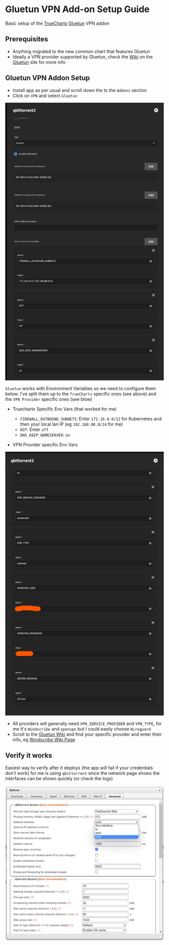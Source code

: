 # Gluetun VPN Add-on Setup Guide

Basic setup of the [TrueCharts](https://www.truecharts.org) [Gluetun](https://github.com/qdm12/gluetun/) VPN addon

## Prerequisites

- Anything migrated to the new common chart that features Gluetun
- Ideally a VPN provider supported by Gluetun, check the [Wiki](https://github.com/qdm12/gluetun/wiki) on the [Gluetun](https://github.com/qdm12/gluetun/) site for more info

## Gluetun VPN Addon Setup

- Install app as per usual and scroll down the to the `Addons` section
- Click on `VPN` and select `Gluetun`

![VPN Gluetun 1](img/Gluetun-VPN1.png)

`Gluetun` works with Environment Variables so we need to configure them below. I've split them up to the `TrueCharts` specific ones (see above) and the `VPN Provider` specific ones (see blow)

- Truecharts Specific Env Vars (that worked for me)

    - `FIREWALL_OUTBOUND_SUBNETS`: Enter `172.16.0.0/12` for Kubernetes and then your local lan IP (eg `192.168.88.0/24` for me)
    - `DOT`: Enter `off`
    - `DNS_KEEP_NAMESERVER`: `on`

-  VPN Provider specific Env Vars

![VPN Gluetun 2](img/Gluetun-VPN2.png)

- All providers will generally need `VPN_SERVICE_PROVIDER` and `VPN_TYPE`, for me it's `Windscribe` and `openvpn` but I could easily choose `Wireguard`
- Scroll to the [Gluetun Wiki](https://github.com/qdm12/gluetun/wiki) and find your specific provider and enter their info, eg [Windscribe Wiki Page](
https://github.com/qdm12/gluetun/wiki/Windscribe)

## Verify it works

Easiest way to verify after it deploys (the app will fail if your credentials don't work) for me is using `qbittorrent` since the network page shows the interfaces can be shown quickly (or check the logs)

![VPN Gluetun 2](img/Gluetun-VPN3.png)
